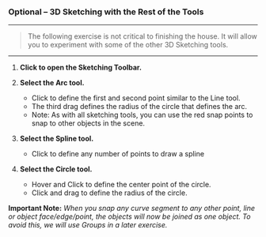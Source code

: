 ### Optional – 3D Sketching with the Rest of the Tools
---

> The following exercise is not critical to finishing the house. It will
allow you to experiment with some of the other 3D Sketching tools.

---

1. **Click to open the Sketching Toolbar.**

2. **Select the Arc tool.**
	- Click to define the first and second point similar to the Line tool.
	- The third drag defines the radius of the circle that defines the arc.
	- Note: As with all sketching tools, you can use the red snap points to snap to other objects in the scene.

3. **Select the Spline tool.**
    - Click to define any number of points to draw a spline

4. **Select the Circle tool.**
    - Hover and Click to define the center point of the circle.
    - Click and drag to define the radius of the circle.

**Important Note:** *When you snap any curve segment to any other point,
line or object face/edge/point, the objects will now be joined as one
object. To avoid this, we will use Groups in a later exercise.*
